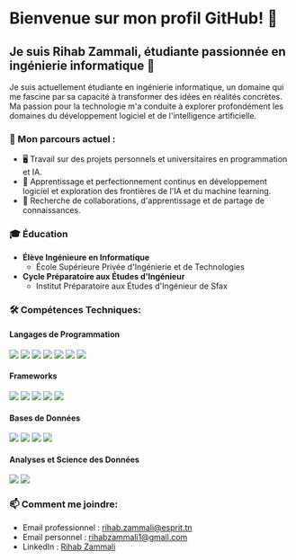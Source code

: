 # Bienvenue sur mon profil GitHub! 👋

## Je suis Rihab Zammali, étudiante passionnée en ingénierie informatique 🚀

Je suis actuellement étudiante en ingénierie informatique, un domaine qui me fascine par sa capacité à transformer des idées en réalités concrètes. Ma passion pour la technologie m'a conduite à explorer profondément les domaines du développement logiciel et de l'intelligence artificielle.

### 🌱 Mon parcours actuel :
- 🖥️ Travail sur des projets personnels et universitaires en programmation et IA.
- 📘 Apprentissage et perfectionnement continus en développement logiciel et exploration des frontières de l'IA et du machine learning.
- 🤝 Recherche de collaborations, d'apprentissage et de partage de connaissances.

### 🎓 Éducation
- **Élève Ingénieure en Informatique**
  - École Supérieure Privée d'Ingénierie et de Technologies
- **Cycle Préparatoire aux Études d'Ingénieur**
  - Institut Préparatoire aux Études d'Ingénieur de Sfax

    
### :hammer_and_wrench: Compétences Techniques:
#### Langages de Programmation
![](https://img.shields.io/badge/Java-ED8B00?style=for-the-badge&logo=java&logoColor=white)
![](https://img.shields.io/badge/C%23-239120?style=for-the-badge&logo=c-sharp&logoColor=white)
![](https://img.shields.io/badge/R-276DC3?style=for-the-badge&logo=r&logoColor=white)
![](https://img.shields.io/badge/Python-3776AB?style=for-the-badge&logo=python&logoColor=white)
![](https://img.shields.io/badge/JavaScript-F7DF1E?style=for-the-badge&logo=javascript&logoColor=black)
![](https://img.shields.io/badge/PHP-777BB4?style=for-the-badge&logo=php&logoColor=white)
![](https://img.shields.io/badge/VBA-0052CC?style=for-the-badge&logo=vba&logoColor=white)

#### Frameworks
![](https://img.shields.io/badge/Spring_Boot-6DB33F?style=for-the-badge&logo=spring-boot&logoColor=white)
![](https://img.shields.io/badge/Angular-DD0031?style=for-the-badge&logo=angular&logoColor=white)
![](https://img.shields.io/badge/.NET-512BD4?style=for-the-badge&logo=.net&logoColor=white)
![](https://img.shields.io/badge/Flask-000000?style=for-the-badge&logo=flask&logoColor=white)
![](https://img.shields.io/badge/Symfony-000000?style=for-the-badge&logo=symfony&logoColor=white)

#### Bases de Données
![](https://img.shields.io/badge/MySQL-4479A1?style=for-the-badge&logo=mysql&logoColor=white)
![](https://img.shields.io/badge/PostgreSQL-4169E1?style=for-the-badge&logo=postgresql&logoColor=white)
![](https://img.shields.io/badge/Oracle-F80000?style=for-the-badge&logo=oracle&logoColor=black)
![](https://img.shields.io/badge/SQL_Server-CC2927?style=for-the-badge&logo=microsoft-sql-server&logoColor=white)

#### Analyses et Science des Données
![](https://img.shields.io/badge/Data_Mining-00758F?style=for-the-badge&logo=data-mining&logoColor=white)
![](https://img.shields.io/badge/Machine_Learning-00758F?style=for-the-badge&logo=machine-learning&logoColor=white)

### 📫 Comment me joindre:
- Email professionnel : [rihab.zammali@esprit.tn](mailto:rihab.zammali@esprit.tn)
- Email personnel : [rihabzammali1@gmail.com](mailto:rihabzammali1@gmail.com)
- LinkedIn : [Rihab Zammali](https://www.linkedin.com/in/rihab-zammali-779428245/)
